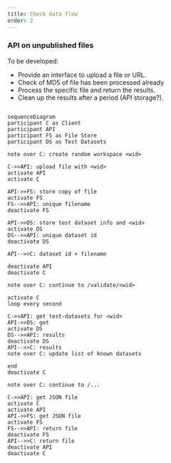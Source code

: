 ```yaml
---
title: Check data flow
order: 2
---
```


### API on unpublished files

To be developed:

- Provide an interface to upload a file or URL.
- Check of MD5 of file has been processed already
- Process the specific file and return the results.
- Clean up the results after a period (API storage?).

```mermaid

sequenceDiagram
participant C as Client
participant API
participant FS as File Store
participant DS as Test Datasets

note over C: create random workspace <wid>

C->>API: upload file with <wid>
activate API
activate C

API->>FS: store copy of file
activate FS
FS-->>API: unique filename
deactivate FS

API->>DS: store test dataset info and <wid>
activate DS
DS-->>API: unique dataset id
deactivate DS

API-->>C: dataset id + filename

deactivate API
deactivate C

note over C: continue to /validate/<wid>

activate C
loop every second

C->>API: get test-datasets for <wid>
API->>DS: get
activate DS
DS-->>API: results
deactivate DS
API-->>C: results
note over C: update list of known datasets

end
deactivate C

note over C: continue to /...

C->>API: get JSON file
activate C
activate API
API->>FS: get JSON file
activate FS
FS-->>API: return file
deactivate FS
API-->>C: return file
deactivate API
deactivate C

```
